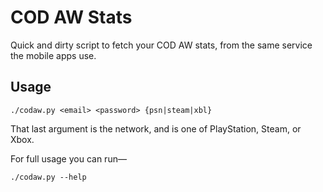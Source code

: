 # COD AW Stats

Quick and dirty script to fetch your COD AW stats, from the same service the mobile apps use.

## Usage

	./codaw.py <email> <password> {psn|steam|xbl}

That last argument is the network, and is one of PlayStation, Steam, or Xbox.

For full usage you can run—

	./codaw.py --help
